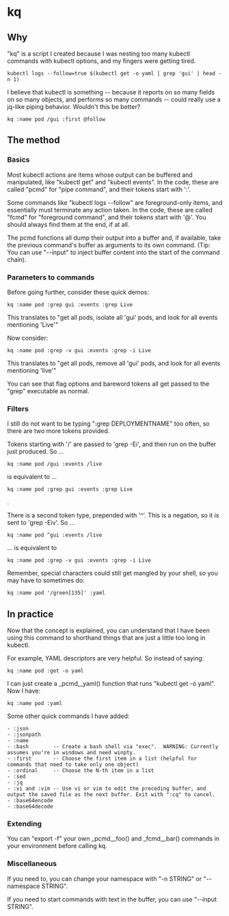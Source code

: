 # kq

## Why

"kq" is a script I created because I was nesting too many kubectl commands with kubectl options, and my fingers were getting tired.

    kubectl logs --follow=true $(kubectl get -o yaml | grep 'gui' | head -n 1)

I believe that kubectl is something -- because it reports on so many fields on so many objects, and performs so many commands -- could really use a jq-like piping behavior.  Wouldn't this be better?

    kq :name pod /gui :first @follow

## The method

### Basics

Most kubectl actions are items whose output can be buffered and manipulated, like "kubectl get" and "kubectl events".  In the code, these are called "pcmd" for "pipe command", and their tokens start with ':'.

Some commands like "kubectl logs --follow" are foreground-only items, and essentially must terminate any action taken.  In the code, these are called "fcmd" for "foreground command", and their tokens start with '@'.  You should always find them at the end, if at all.

The pcmd functions all dump their output into a buffer and, if available, take the previous command's buffer as arguments to its own command.  (Tip: You can use "--input" to inject buffer content into the start of the command chain).

### Parameters to commands

Before going further, consider these quick demos:

    kq :name pod :grep gui :events :grep Live

This translates to "get all pods, isolate all 'gui' pods, and look for all events mentioning 'Live'"

Now consider:

    kq :name pod :grep -v gui :events :grep -i Live

This translates to "get all pods, remove all 'gui' pods, and look for all events mentioning 'live'"

You can see that flag options and bareword tokens all get passed to the "grep" executable as normal.

### Filters

I still do not want to be typing ":grep DEPLOYMENTNAME" too often, so there are two more tokens provided.

Tokens starting with '/' are passed to 'grep -Ei', and then run on the buffer just produced.  So ...

    kq :name pod /gui :events /live

is equivalent to ...

    kq :name pod :grep gui :events :grep Live

.

There is a second token type, prepended with '^'.  This is a negation, so it is sent to 'grep -Eiv'.  So ...

    kq :name pod ^gui :events /live

... is equivalent to 

    kq :name pod :grep -v gui :events :grep -i Live

Remember, special characters could still get mangled by your shell, so you may have to sometimes do:

    kq :name pod '/green[135]' :yaml

## In practice

Now that the concept is explained, you can understand that I have been using this command to shorthand things that are just a little too long in kubectl.

For example, YAML descriptors are very helpful.  So instead of saying:

    kq :name pod :get -o yaml

I can just create a _pcmd__yaml() function that runs "kubectl get -o yaml".  Now I have:

    kq :name pod :yaml

Some other quick commands I have added:

    - :json
    - :jsonpath
    - :name
    - :bash        -- Create a bash shell via "exec".  WARNING: Currently assumes you're in windows and need winpty.
    - :first       -- Choose the first item in a list (helpful for commands that need to take only one object)
    - :ordinal     -- Choose the N-th item in a list
    - :sed
    - :jq
    - :vi and :vim -- Use vi or vim to edit the preceding buffer, and output the saved file as the next buffer. Exit with ":cq" to cancel.
    - :base64encode
    - :base64decode

### Extending

You can "export -f" your own _pcmd__foo() and _fcmd__bar() commands in your environment before calling kq.

### Miscellaneous

If you need to, you can change your namespace with "-n STRING" or "--namespace STRING".

If you need to start commands with text in the buffer, you can use "--input STRING".
